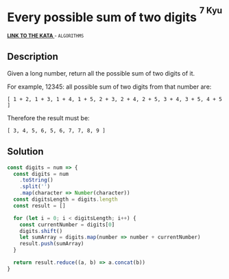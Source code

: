 <h1>Every possible sum of two digits <sup><sup>7 Kyu</sup></sup></h1>

<sup>
  <a href="https://www.codewars.com/kata/5b4e474305f04bea11000148">
    <strong>LINK TO THE KATA</strong>
  </a> - <code>ALGORITHMS</code>
</sup>

## Description

Given a long number, return all the possible sum of two digits of it.

For example, 12345: all possible sum of two digits from that number are:

```
[ 1 + 2, 1 + 3, 1 + 4, 1 + 5, 2 + 3, 2 + 4, 2 + 5, 3 + 4, 3 + 5, 4 + 5 ]
```

Therefore the result must be:

```
[ 3, 4, 5, 6, 5, 6, 7, 7, 8, 9 ]
```

## Solution

```javascript
const digits = num => {
  const digits = num
    .toString()
    .split('')
    .map(character => Number(character))
  const digitsLength = digits.length
  const result = []

  for (let i = 0; i < digitsLength; i++) {
    const currentNumber = digits[0]
    digits.shift()
    let sumArray = digits.map(number => number + currentNumber)
    result.push(sumArray)
  }

  return result.reduce((a, b) => a.concat(b))
}
```
